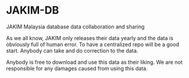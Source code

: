 # JAKIM-DB
JAKIM Malaysia database data collaboration and sharing

As we all know, JAKIM only releases their data yearly and the data is obviously full of human error. To have a centralized repo will be a good start. Anybody can take and do correction to the data. 

Anybody is free to download and use this data as their liking. We are not responsible for any damages caused from using this data. 
